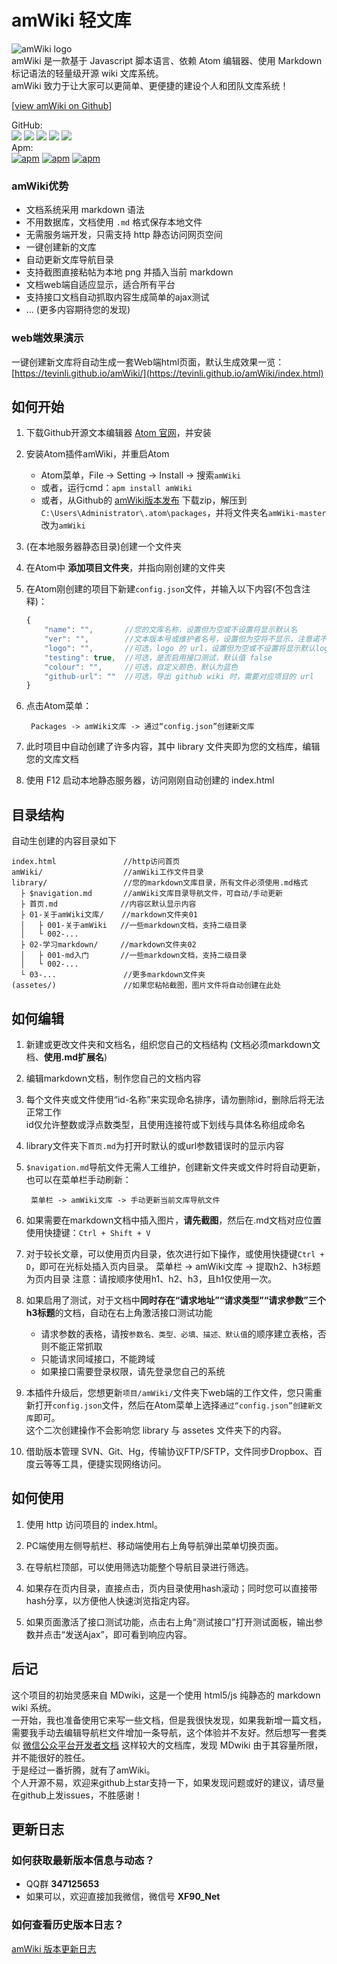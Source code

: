 # amWiki 轻文库

![amWiki logo](https://amwiki.xf09.net/docs/assets/logo.png)  
amWiki 是一款基于 Javascript 脚本语言、依赖 Atom 编辑器、使用 Markdown 标记语法的轻量级开源 wiki 文库系统。  
amWiki 致力于让大家可以更简单、更便捷的建设个人和团队文库系统！  

[[view amWiki on Github](https://github.com/TevinLi/amWiki)]  

GitHub:  
[![](https://img.shields.io/github/stars/TevinLi/amWiki.svg?style=social&label=Star)](https://github.com/TevinLi/amWiki "GitHub Stars") [![](https://img.shields.io/github/forks/TevinLi/amWiki.svg?style=social&label=Fork)](https://github.com/TevinLi/amWiki "GitHub Forks") [![](https://img.shields.io/github/issues-raw/TevinLi/amWiki.svg)](https://github.com/TevinLi/amWiki "GitHub Open Issues") [![](https://img.shields.io/github/issues-closed-raw/TevinLi/amWiki.svg)](https://github.com/TevinLi/amWiki "GitHub Closed Issues") [![](https://img.shields.io/github/contributors/TevinLi/amWiki.svg)](https://github.com/TevinLi/amWiki "GitHub Contributors")  
Apm:  
[![apm](https://img.shields.io/apm/v/amWiki.svg)](https://atom.io/packages/amWiki "Apm Version") [![apm](https://img.shields.io/apm/dm/amWiki.svg)](https://atom.io/packages/amWiki "Apm Downloads") [![apm](https://img.shields.io/apm/l/amWiki.svg)](https://atom.io/packages/amWiki "MIT License")

### amWiki优势
- 文档系统采用 markdown 语法
- 不用数据库，文档使用 `.md` 格式保存本地文件
- 无需服务端开发，只需支持 http 静态访问网页空间
- 一键创建新的文库
- 自动更新文库导航目录
- 支持截图直接粘帖为本地 png 并插入当前 markdown
- 文档web端自适应显示，适合所有平台
- 支持接口文档自动抓取内容生成简单的ajax测试
- ... (更多内容期待您的发现)

### web端效果演示
一键创建新文库将自动生成一套Web端html页面，默认生成效果一览：[https://tevinli.github.io/amWiki/](https://tevinli.github.io/amWiki/index.html)

## 如何开始

1. 下载Github开源文本编辑器 [Atom 官网](https://atom.io/ "Atom官网")，并安装

2. 安装Atom插件amWiki，并重启Atom
    - Atom菜单，File -> Setting -> Install -> 搜索`amWiki`
    - 或者，运行cmd：`apm install amWiki`
    - 或者，从Github的 [amWiki版本发布](https://github.com/TevinLi/amWiki/releases) 下载zip，解压到`C:\Users\Administrator\.atom\packages`，并将文件夹名`amWiki-master`改为`amWiki`

3. (在本地服务器静态目录)创建一个文件夹

4. 在Atom中 **添加项目文件夹**，并指向刚创建的文件夹

5. 在Atom刚创建的项目下新建`config.json`文件，并输入以下内容(不包含注释)：
    ```javascript
    {
        "name": "",       //您的文库名称，设置但为空或不设置将显示默认名
        "ver": "",        //文本版本号或维护者名号，设置但为空将不显示，注意诺不设置此属性将显示 amWiki 作者
        "logo": "",       //可选，logo 的 url，设置但为空或不设置将显示默认logo
        "testing": true,  //可选，是否启用接口测试，默认值 false
        "colour": "",     //可选，自定义颜色，默认为蓝色
        "github-url": ""  //可选，导出 github wiki 时，需要对应项目的 url
    }
    ```
6. 点击Atom菜单：

        Packages -> amWiki文库 -> 通过“config.json”创建新文库

7. 此时项目中自动创建了许多内容，其中 library 文件夹即为您的文档库，编辑您的文库文档

8. 使用 F12 启动本地静态服务器，访问刚刚自动创建的 index.html


## 目录结构
自动生创建的内容目录如下

    index.html               //http访问首页
    amWiki/                  //amWiki工作文件目录
    library/                 //您的markdown文库目录，所有文件必须使用.md格式
      ├ $navigation.md       //amWiki文库目录导航文件，可自动/手动更新
      ├ 首页.md              //内容区默认显示内容
      ├ 01-关于amWiki文库/    //markdown文件夹01
      │   ├ 001-关于amWiki   //一些markdown文档，支持二级目录
      │   └ 002-...
      ├ 02-学习markdown/     //markdown文件夹02
      │   ├ 001-md入门       //一些markdown文档，支持二级目录
      │   └ 002-...
      └ 03-...               //更多markdown文件夹
    (assetes/)               //如果您粘帖截图，图片文件将自动创建在此处


## 如何编辑
1. 新建或更改文件夹和文档名，组织您自己的文档结构 (文档必须markdown文档、**使用.md扩展名**)

2. 编辑markdown文档，制作您自己的文档内容

3. 每个文件夹或文件使用“id-名称”来实现命名排序，请勿删除id，删除后将无法正常工作  
   id仅允许整数或浮点数类型，且使用连接符或下划线与具体名称组成命名

4. library文件夹下`首页.md`为打开时默认的或url参数错误时的显示内容

5. `$navigation.md`导航文件无需人工维护，创建新文件夹或文件时将自动更新，也可以在菜单栏手动刷新：

        菜单栏 -> amWiki文库 -> 手动更新当前文库导航文件

6. 如果需要在markdown文档中插入图片，**请先截图**，然后在.md文档对应位置使用快捷键：`Ctrl + Shift + V`

7. 对于较长文章，可以使用页内目录，依次进行如下操作，或使用快捷键`Ctrl + D`，即可在光标处插入页内目录。
        菜单栏 -> amWiki文库 -> 提取h2、h3标题为页内目录
注意：请按顺序使用h1、h2、h3，且h1仅使用一次。

8. 如果启用了测试，对于文档中**同时存在“请求地址”“请求类型”“请求参数”三个h3标题**的文档，自动在右上角激活接口测试功能
    - 请求参数的表格，请按`参数名、类型、必填、描述、默认值`的顺序建立表格，否则不能正常抓取
    - 只能请求同域接口，不能跨域
    - 如果接口需要登录权限，请先登录您自己的系统  


9. 本插件升级后，您想更新`项目/amWiki/`文件夹下web端的工作文件，您只需重新打开`config.json`文件，然后在Atom菜单上选择`通过“config.json”创建新文库`即可。  
这个二次创建操作不会影响您 library 与 assetes 文件夹下的内容。

10. 借助版本管理 SVN、Git、Hg，传输协议FTP/SFTP，文件同步Dropbox、百度云等等工具，便捷实现网络访问。


## 如何使用

1. 使用 http 访问项目的 index.html。

2. PC端使用左侧导航栏、移动端使用右上角导航弹出菜单切换页面。

3. 在导航栏顶部，可以使用筛选功能整个导航目录进行筛选。

4. 如果存在页内目录，直接点击，页内目录使用hash滚动；同时您可以直接带hash分享，以方便他人快速浏览指定内容。

5. 如果页面激活了接口测试功能，点击右上角“测试接口”打开测试面板，输出参数并点击“发送Ajax”，即可看到响应内容。


## 后记
这个项目的初始灵感来自 MDwiki，这是一个使用 html5/js 纯静态的 markdown wiki 系统。  
一开始，我也准备使用它来写一些文档，但是我很快发现，如果我新增一篇文档，需要我手动去编辑导航栏文件增加一条导航，这个体验并不友好。然后想写一套类似 [微信公众平台开发者文档](http://mp.weixin.qq.com/wiki/home/index.html) 这样较大的文档库，发现 MDwiki 由于其容量所限，并不能很好的胜任。  
于是经过一番折腾，就有了amWiki。  
个人开源不易，欢迎来github上star支持一下，如果发现问题或好的建议，请尽量在github上发issues，不胜感谢！

## 更新日志
### 如何获取最新版本信息与动态？
- QQ群 **347125653**
- 如果可以，欢迎直接加我微信，微信号 **XF90_Net**  

### 如何查看历史版本日志？
[amWiki 版本更新日志](https://github.com/TevinLi/amWiki/blob/master/CHANGELOG.md "amWiki版本更新日志")

